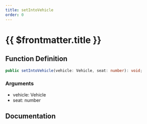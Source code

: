 ```yaml
---
title: setIntoVehicle
order: 0
---
```


# {{ $frontmatter.title }}

## Function Definition

```ts
public setIntoVehicle(vehicle: Vehicle, seat: number): void;
```

### Arguments

* vehicle: Vehicle
* seat: number

## Documentation

<!--@include: ./parts/setIntoVehicle.md-->
